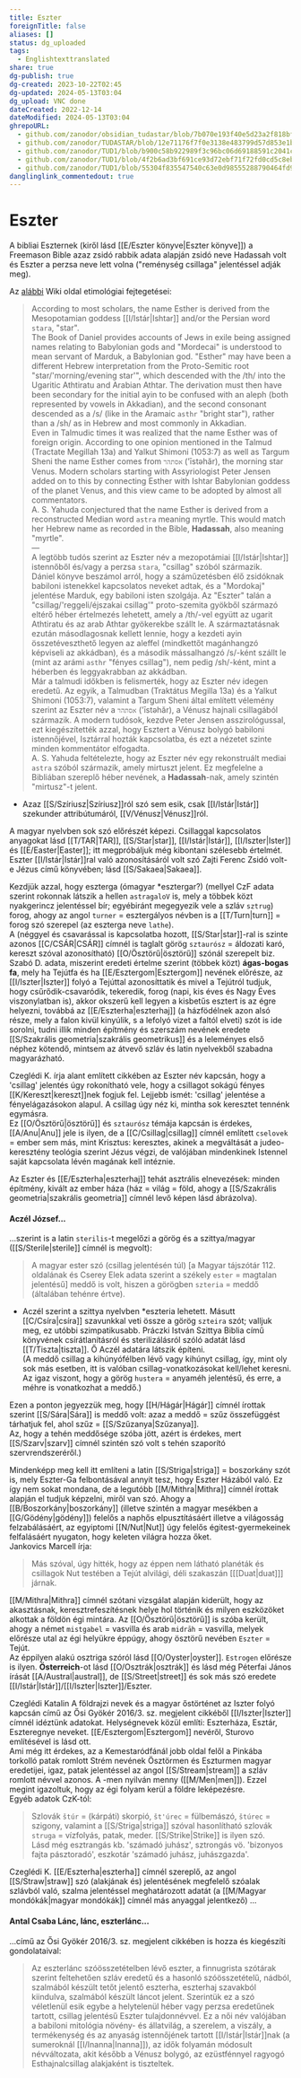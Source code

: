 ```yaml
---
title: Eszter
foreignTitle: false
aliases: []
status: dg_uploaded
tags:
  - Englishtexttranslated
share: true
dg-publish: true
dg-created: 2023-10-22T02:45
dg-updated: 2024-05-13T03:04
dg_upload: VNC done
dateCreated: 2022-12-14
dateModified: 2024-05-13T03:04
ghrepoURL:
  - github.com/zanodor/obsidian_tudastar/blob/7b070e193f40e5d23a2f818bf803593fb05aaed9/E/Eszter.md
  - github.com/zanodor/TUDASTAR/blob/12e71176f7f0e3138e483799d57d853e1bed8a4e/E/Eszter.md
  - github.com/zanodor/TUD1/blob/b900c58b922989f3c96bc06d69188591c2041c82/E/Eszter.md
  - github.com/zanodor/TUD1/blob/4f2b6ad3bf691ce93d72ebf71f72fd0cd5c8eb69/E/Eszter.md
  - github.com/zanodor/TUD1/blob/55304f835547540c63e0d98555288790464fd9e2/E/Eszter.md
danglinglink_commentedout: true
---
```


# Eszter

A bibliai Eszternek (kiről lásd [[E/Eszter könyve\|Eszter könyve]]) a Freemason Bible azaz zsidó rabbik adata alapján zsidó neve Hadassah volt és Eszter a perzsa neve lett volna ("reménység csillaga" jelentéssel adják meg).  

Az [alábbi](https://en.m.wikipedia.org/wiki/Esther) Wiki oldal etimológiai fejtegetései:  
> According to most scholars, the name Esther is derived from the Mesopotamian goddess [[I/Istár\|Ishtar]] and/or the Persian word `stara`, "star".  
> The Book of Daniel provides accounts of Jews in exile being assigned names relating to Babylonian gods and "Mordecai" is understood to mean servant of Marduk, a Babylonian god. "Esther" may have been a different Hebrew interpretation from the Proto-Semitic root "star/'morning/evening star'", which descended with the /th/ into the Ugaritic Athtiratu and Arabian Athtar. The derivation must then have been secondary for the initial ayin to be confused with an aleph (both represented by vowels in Akkadian), and the second consonant descended as a /s/ (like in the Aramaic `asthr` "bright star"), rather than a /sh/ as in Hebrew and most commonly in Akkadian.  
> Even in Talmudic times it was realized that the name Esther was of foreign origin. According to one opinion mentioned in the Talmud (Tractate Megillah 13a) and Yalkut Shimoni (1053:7) as well as Targum Sheni the name Esther comes from `אסתהר` ('īstəhăr), the morning star Venus. Modern scholars starting with Assyriologist Peter Jensen added on to this by connecting Esther with Ishtar Babylonian goddess of the planet Venus, and this view came to be adopted by almost all commentators.  
> A. S. Yahuda conjectured that the name Esther is derived from a reconstructed Median word `astra` meaning myrtle. This would match her Hebrew name as recorded in the Bible, **Hadassah**, also meaning "myrtle".  
> —  
> A legtöbb tudós szerint az Eszter név a mezopotámiai [[I/Istár\|Ishtar]] istennőből és/vagy a perzsa `stara`, "csillag" szóból származik.  
> Dániel könyve beszámol arról, hogy a száműzetésben élő zsidóknak babiloni istenekkel kapcsolatos neveket adtak, és a "Mordokaj" jelentése Marduk, egy babiloni isten szolgája. Az "Eszter" talán a "csillag/'reggeli/éjszakai csillag'" proto-szemita gyökből származó eltérő héber értelmezés lehetett, amely a /th/-vel együtt az ugarit Athtiratu és az arab Athtar gyökerekbe szállt le. A származtatásnak ezután másodlagosnak kellett lennie, hogy a kezdeti ayin összetéveszthető legyen az aleffel (mindkettőt magánhangzó képviseli az akkádban), és a második mássalhangzó /s/-ként szállt le (mint az arámi `asthr` "fényes csillag"), nem pedig /sh/-ként, mint a héberben és leggyakrabban az akkádban.  
> Már a talmudi időkben is felismerték, hogy az Eszter név idegen eredetű. Az egyik, a Talmudban (Traktátus Megilla 13a) és a Yalkut Shimoni (1053:7), valamint a Targum Sheni által említett vélemény szerint az Eszter név a `אסתהר` ('īstəhăr), a Vénusz hajnali csillagából származik. A modern tudósok, kezdve Peter Jensen asszirológussal, ezt kiegészítették azzal, hogy Esztert a Vénusz bolygó babiloni istennőjével, Isztárral hozták kapcsolatba, és ezt a nézetet szinte minden kommentátor elfogadta.  
> A. S. Yahuda feltételezte, hogy az Eszter név egy rekonstruált mediai `astra` szóból származik, amely mirtuszt jelent. Ez megfelelne a Bibliában szereplő héber nevének, a **Hadassah**-nak, amely szintén "mirtusz"-t jelent.  
- Azaz [[S/Szíriusz\|Szíriusz]]ról szó sem esik, csak [[I/Istár\|Istár]] szekunder attribútumáról, [[V/Vénusz\|Vénusz]]ról.  

A magyar nyelvben sok szó előrészét képezi. Csillaggal kapcsolatos anyagokat lásd [[T/TAR\|TAR]], [[S/Star\|star]], [[I/Istár\|Istár]], [[I/Iszter\|Ister]] és [[E/Easter\|Easter]]; itt megpróbáljuk még kibontani szélesebb értelmét.  
Eszter [[I/Istár\|Istár]]ral való azonosításáról volt szó Zajti Ferenc Zsidó volt-e Jézus című könyvében; lásd [[S/Sakaea\|Sakaea]].  

Kezdjük azzal, hogy eszterga (ómagyar \*esztergar?) (mellyel CzF adata szerint rokonnak látszik a hellen `astragaloV` is, mely a többek közt nyakgerincz jelentéssel bír; egyébiránt megegyezik vele a szláv `sztrug`) forog, ahogy az angol `turner` = esztergályos névben is a [[T/Turn\|turn]] = forog szó szerepel (az eszterga neve `lathe`).  
A (néggyel és csavarással is kapcsolatba hozott, [[S/Star\|star]]-ral is szinte azonos [[C/CSÁR\|CSÁR]] címnél is taglalt görög `sztaurósz` = áldozati karó, kereszt szóval azonosítható) [[O/Ösztörű\|ösztörű]] szónál szerepelt biz. Szabó D. adata, miszerint eredeti értelme szerint (többek közt) **ágas-bogas fa**, mely ha Tejútfa és ha [[E/Esztergom\|Esztergom]] nevének előrésze, az [[I/Iszter\|Iszter]] folyó a Tejúttal azonosíttatik és mivel a Tejútról tudjuk, hogy csűrődik-csavaródik, tekeredik, forog (napi, kis éves és Nagy Éves viszonylatban is), akkor okszerű kell legyen a kisbetűs esztert is az égre helyezni, továbbá az [[E/Eszterha\|eszterhaj]] (a házfödélnek azon alsó része, mely a falon kivül kinyúlik, s a lefolyó vizet a faltól elveti) szót is ide sorolni, tudni illik minden építmény és szerszám nevének eredete [[S/Szakrális geometria\|szakrális geometrikus]] és a leleményes első néphez kötendő, mintsem az átvevő szláv és latin nyelvekből szabadna magyarázható.  

Czeglédi K. írja alant említett cikkében az Eszter név kapcsán, hogy a 'csillag' jelentés úgy rokonítható vele, hogy a csillagot sokágú fényes [[K/Kereszt\|kereszt]]nek fogjuk fel. Lejjebb ismét: 'csillag' jelentése a fényelágazásokon alapul. A csillag úgy néz ki, mintha sok keresztet tennénk egymásra.  
Ez [[O/Ösztörű\|ösztörű]] és `sztaurósz` témája kapcsán is érdekes, [[A/Anu\|Anu]] jele is ilyen, de a [[C/Csillag\|csillag]] címnél említett `cselovek` = ember sem más, mint Krisztus: keresztes, akinek a megváltását a judeo-keresztény teológia szerint Jézus végzi, de valójában mindenkinek Istennel saját kapcsolata lévén magának kell intéznie.  

Az Eszter és [[E/Eszterha\|eszterhaj]] tehát asztrális elnevezések: minden építmény, kivált az ember háza (ház = világ = föld, ahogy a [[S/Szakrális geometria\|szakrális geometria]] címnél levő képen lásd ábrázolva).  

#### Aczél József...

...szerint is a latin `sterilis`-t megelőzi a görög és a szittya/magyar ([[S/Sterile\|sterile]] címnél is megvolt):  
> A magyar ester szó (csillag jelentésén túl) \[a Magyar tájszótár 112. oldalának és Cserey Elek adata szerint a székely `ester` = magtalan jelentésű\] meddő is volt, hiszen a görögben `szteria` = meddő (általában tehénre értve).  
- Aczél szerint a szittya nyelvben \*eszteria lehetett. Másutt [[C/Csíra\|csíra]] szavunkkal veti össze a görög `szteira` szót; valljuk meg, ez utóbbi szimpatikusabb. Práczki István Szittya Biblia című könyvének csírátlanításról és sterilizálásról szóló adatát lásd [[T/Tiszta\|tiszta]]. Ő Aczél adatára látszik építeni.  
(A meddő csillag a kihúnyófélben lévő vagy kihúnyt csillag, így, mint oly sok más esetben, itt is valóban csillag-vonatkozásokat kell/lehet keresni. Az igaz viszont, hogy a görög `hustera` = anyaméh jelentésű, és erre, a méhre is vonatkozhat a meddő.)  

Ezen a ponton jegyezzük meg, hogy [[H/Hágár\|Hágár]] címnél írottak szerint [[S/Sára\|Sára]] is meddő volt: azaz a meddő = szűz összefüggést tárhatjuk fel, ahol szűz = [[S/Szűzanya\|Szűzanya]].  
Az, hogy a tehén meddősége szóba jött, azért is érdekes, mert [[S/Szarv\|szarv]] címnél szintén szó volt s tehén szaporító szervrendszeréről.)  

Mindenképp meg kell itt említeni a latin [[S/Striga\|striga]] = boszorkány szót is, mely Eszter-Ga felbontásával annyit tesz, hogy Eszter Házából való. Ez így nem sokat mondana, de a legutóbb [[M/Mithra\|Mithra]] címnél írottak alapján el tudjuk képzelni, miről van szó. Ahogy a [[B/Boszorkány\|boszorkány]] (illetve szintén a magyar mesékben a [[G/Gödény\|gödény]]) felelős a naphős elpusztításáért illetve a világosság felzabálásáért, az egyiptomi [[N/Nut\|Nut]] úgy felelős égitest-gyermekeinek felfalásáért nyugaton, hogy keleten világra hozza őket.  
Jankovics Marcell írja:  
> Más szóval, úgy hitték, hogy az éppen nem látható planéták és csillagok Nut testében a Tejút alvilági, déli szakaszán \[[[Duat\|duat]]\] járnak.  

[[M/Mithra\|Mithra]] címnél szótani vizsgálat alapján kiderült, hogy az akasztásnak, keresztrefeszítésnek helye hol történik és milyen eszközöket alkottak a földön égi mintára. Az [[O/Ösztörű\|ösztörű]] is szóba került, ahogy a német `mistgabel` = vasvilla és arab `midrāh` = vasvilla, melyek előrésze utal az égi helyükre éppúgy, ahogy ösztörű nevében `Eszter` = Tejút.  
Az éppilyen alakú osztriga szóról lásd [[O/Oyster\|oyster]]. `Estrogen` előrésze is ilyen. **Österreich**-ot lásd [[O/Osztrák\|osztrák]] és lásd még Péterfai János írását [[A/Austral\|austral]], de [[S/Street\|street]] és sok más szó eredete [[I/Istár\|Istár]]/[[I/Iszter\|Iszter]]/Eszter.  

Czeglédi Katalin A földrajzi nevek és a magyar őstörténet az Iszter folyó kapcsán című az Ősi Gyökér 2016/3. sz. megjelent cikkéből [[I/Iszter\|Iszter]] címnél idéztünk adatokat. Helységnevek közül említi: Eszterháza, Esztár, Eszteregnye neveket. [[E/Esztergom\|Esztergom]] nevéről, Sturovo említésével is lásd ott.  
Ami még itt érdekes, az a Kemestaródfánál jobb oldal felől a Pinkába torkolló patak romlott Strém nevének Ösztörmen és Eszturmen magyar eredetijei, igaz, patak jelentéssel az angol [[S/Stream\|stream]] a szláv romlott névvel azonos. A -men nyilván menny ([[M/Men\|men]]). Ezzel megint igazoltuk, hogy az égi folyam kerül a földre leképezésre.  
Egyéb adatok CzK-tól:  
> Szlovák `štúr` = (kárpáti) skorpió, `št'úrec` = fülbemászó, `štúrec` = szigony, valamint a [[S/Striga\|striga]] szóval hasonlítható szlovák `struga` = vízfolyás, patak, meder. [[S/Strike\|Strike]] is ilyen szó.  
> Lásd még esztrangás kb. 'számadó juhász', sztrongás vö. 'bizonyos fajta pásztoradó', eszkotár 'számadó juhász, juhászgazda'.  

Czeglédi K. [[E/Eszterha\|eszterha]] címnél szereplő, az angol [[S/Straw\|straw]] szó (alakjának és) jelentésének megfelelő szóalak szlávból való, szalma jelentéssel meghatározott adatát (a [[M/Magyar mondókák\|magyar mondókák]] címnél más anyaggal jelentkező) ...

#### Antal Csaba Lánc, lánc, eszterlánc...

...című az Ősi Gyökér 2016/3. sz. megjelent cikkében is hozza és kiegészíti gondolataival:  
> Az eszterlánc szóösszetételben lévő eszter, a finnugrista szótárak szerint feltehetően szláv eredetű és a hasonló szóösszetételű, nádból, szalmából készült tetőt jelentő eszterha, eszterhaj szavakból kiindulva, szalmából készült láncot jelent. Szerintük ez a szó véletlenül esik egybe a helytelenül héber vagy perzsa eredetűnek tartott, csillag jelentésű Eszter tulajdonnévvel. Ez a női név valójában a babiloni mitológia növény- és állatvilág, a szerelem, a viszály, a termékenység és az anyaság istennőjének tartott [[I/Istár\|Istár]]nak (a sumeroknál [[I/Inanna\|Inanna]]), az idők folyamán módosult névváltozata, akit később a Vénusz bolygó, az ezüstfénnyel ragyogó Esthajnalcsillag alakjaként is tiszteltek.  